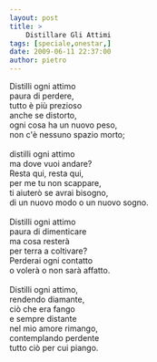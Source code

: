 ```yaml
---
layout: post
title: >
    Distillare Gli Attimi
tags: [speciale,onestar,]
date: 2009-06-11 22:37:00
author: pietro
---
```

Distilli ogni attimo<br/>paura di perdere,<br/>tutto è più prezioso<br/>anche se distorto,<br/>ogni cosa ha un nuovo peso,<br/>non c'è nessuno spazio morto;<br/><br/>distilli ogni attimo<br/>ma dove vuoi andare?<br/>Resta qui, resta qui,<br/>per me tu non scappare,<br/>ti aiuterò se avrai bisogno,<br/>di un nuovo modo o un nuovo sogno.<br/><br/>Distilli ogni attimo<br/>paura di dimenticare<br/>ma cosa resterà<br/>per terra a coltivare?<br/>Perderai ogni contatto<br/>o volerà o non sarà affatto.<br/><br/>Distilli ogni attimo,<br/>rendendo diamante,<br/>ciò che era fango<br/>e sempre distante<br/>nel mio amore rimango,<br/>contemplando perdente<br/>tutto ciò per cui piango.

